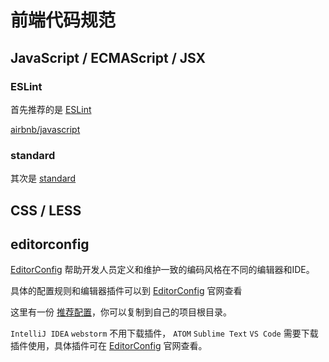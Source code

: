 # 前端代码规范

## JavaScript / ECMAScript / JSX

### ESLint
首先推荐的是 [ESLint](https://eslint.org/)

[airbnb/javascript](https://github.com/airbnb/javascript)

### standard
其次是 [standard](https://github.com/standard/standard)
## CSS / LESS

## editorconfig

[EditorConfig](http://editorconfig.org/) 帮助开发人员定义和维护一致的编码风格在不同的编辑器和IDE。

具体的配置规则和编辑器插件可以到 [EditorConfig](http://editorconfig.org/) 官网查看

这里有一份 [推荐配置](./.editorconfig)，你可以复制到自己的项目根目录。

`IntelliJ IDEA` `webstorm` 不用下载插件，
`ATOM` `Sublime Text` `VS Code` 需要下载插件使用，具体插件可在 [EditorConfig](http://editorconfig.org/)  官网查看。
